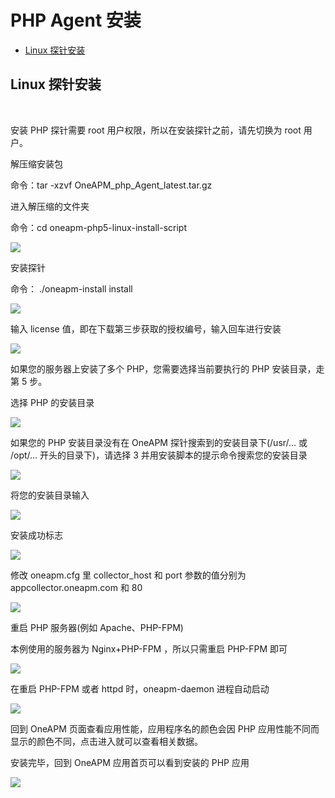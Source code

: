 # PHP Agent 安装

* [Linux 探针安装](#1)<br>

## <h2 id="1">Linux 探针安装</h2> <br>
安装 PHP 探针需要 root 用户权限，所以在安装探针之前，请先切换为 root 用户。

 解压缩安装包

命令：tar -xzvf OneAPM_php_Agent_latest.tar.gz

 进入解压缩的文件夹

命令：cd oneapm-php5-linux-install-script

<!--![](https://oneapm.kf5.com/attachments/download/274057/001562092c5c7406dfc2fdc5e5b4302)-->
![](/images/myr/p001.png)

 安装探针

命令： ./oneapm-install  install

<!--![](https://oneapm.kf5.com/attachments/download/274060/001562092f1af8d01f1d0aa101cc091)-->
![](/images/myr/p002.png)

 输入 license 值，即在下载第三步获取的授权编号，输入回车进行安装

<!--![](https://oneapm.kf5.com/attachments/download/274065/0015620934c8b5e09e7bf022374c637)-->
![](/images/myr/p003.png)

如果您的服务器上安装了多个 PHP，您需要选择当前要执行的 PHP 安装目录，走第 5 步。

 选择 PHP 的安装目录

<!--![](https://oneapm.kf5.com/attachments/download/274070/0015620939faf0aed5ccb86f0eb4bcd)-->
![](/images/myr/p004.png)

如果您的 PHP 安装目录没有在 OneAPM 探针搜索到的安装目录下(/usr/… 或 /opt/… 开头的目录下)，请选择 3 并用安装脚本的提示命令搜索您的安装目录

<!--![](https://oneapm.kf5.com/attachments/download/274072/001562093e37db88747860f49786daa)-->
![](/images/myr/p005.png)

将您的安装目录输入

<!--![](https://oneapm.kf5.com/attachments/download/274074/001562094030f867580d1d607719969)-->
![](/images/myr/p006.png)

 安装成功标志

<!--![](https://oneapm.kf5.com/attachments/download/274075/0015620941362ec2cda9b6949d558b6)-->
![](/images/myr/p007.png)

 修改 oneapm.cfg 里 collector_host 和 port 参数的值分别为 appcollector.oneapm.com 和 80


 ![](/images/myr/p012.png)


 重启 PHP 服务器(例如 Apache、PHP-FPM)

本例使用的服务器为 Nginx+PHP-FPM ，所以只需重启 PHP-FPM 即可

<!--![](https://oneapm.kf5.com/attachments/download/274077/0015620944ea9a3cafc781f54787c52)-->
![](/images/myr/p008.png)

在重启 PHP-FPM 或者 httpd 时，oneapm-daemon 进程自动启动

<!--![](https://oneapm.kf5.com/attachments/download/274081/0015620946c57a915d640fe5b709e3c)-->
![](/images/myr/p009.png)

 回到 OneAPM 页面查看应用性能，应用程序名的颜色会因 PHP 应用性能不同而显示的颜色不同，点击进入就可以查看相关数据。

安装完毕，回到 OneAPM 应用首页可以看到安装的 PHP 应用

<!--![](https://oneapm.kf5.com/attachments/download/274084/001562094ef4873a4d43b462b31f84b)-->
![](/images/myr/p010.png)



